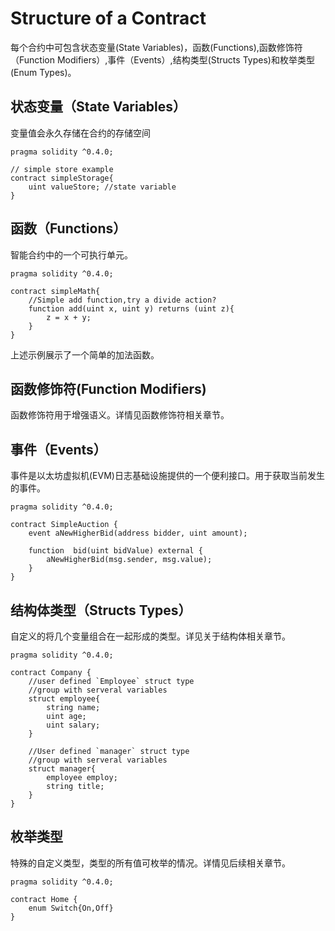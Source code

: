# Structure of a Contract

每个合约中可包含状态变量(State Variables)，函数(Functions),函数修饰符（Function Modifiers）,事件（Events）,结构类型(Structs Types)和枚举类型(Enum Types)。

## 状态变量（State Variables）

变量值会永久存储在合约的存储空间

```
pragma solidity ^0.4.0;

// simple store example
contract simpleStorage{
    uint valueStore; //state variable
}
```

## 函数（Functions）

智能合约中的一个可执行单元。

```
pragma solidity ^0.4.0;

contract simpleMath{
    //Simple add function,try a divide action?
    function add(uint x, uint y) returns (uint z){
        z = x + y;
    }
}
```

上述示例展示了一个简单的加法函数。

## 函数修饰符(Function Modifiers)

函数修饰符用于增强语义。详情见函数修饰符相关章节。

## 事件（Events）

事件是以太坊虚拟机(EVM)日志基础设施提供的一个便利接口。用于获取当前发生的事件。

```
pragma solidity ^0.4.0;

contract SimpleAuction {
    event aNewHigherBid(address bidder, uint amount);
    
    function  bid(uint bidValue) external {
        aNewHigherBid(msg.sender, msg.value);
    }
}
```

## 结构体类型（Structs Types）

自定义的将几个变量组合在一起形成的类型。详见关于结构体相关章节。

```
pragma solidity ^0.4.0;

contract Company {
    //user defined `Employee` struct type
    //group with serveral variables
    struct employee{
        string name;
        uint age;
        uint salary;
    }
    
    //User defined `manager` struct type
    //group with serveral variables
    struct manager{
        employee employ;
        string title;
    }
}
```

## 枚举类型

特殊的自定义类型，类型的所有值可枚举的情况。详情见后续相关章节。

```
pragma solidity ^0.4.0;

contract Home {
    enum Switch{On,Off}
}
```
